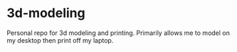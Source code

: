 # 3d-modeling
Personal repo for 3d modeling and printing. Primarily allows me to model on my desktop then print off my laptop.

